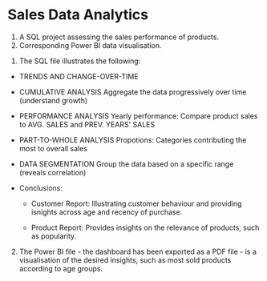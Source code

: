 # Sales Data Analytics
1) A SQL project assessing the sales performance of products.
2) Corresponding Power BI data visualisation.

1. The SQL file illustrates the following:
- TRENDS AND CHANGE-OVER-TIME

- CUMULATIVE ANALYSIS 
	Aggregate the data progressively over time (understand growth)

- PERFORMANCE ANALYSIS
	Yearly performance: Compare product sales to AVG. SALES and PREV. YEARS' SALES

- PART-TO-WHOLE ANALYSIS
	Propotions: Categories contributing the most to overall sales

- DATA SEGMENTATION
	Group the data based on a specific range (reveals correlation)

- Conclusions:
	- Customer Report: Illustrating customer behaviour and providing isnights across age and recency of purchase.
	
 	- Product Report: Provides insights on the relevance of products, such as popularity.

2. The Power BI file - the dashboard has been exported as a PDF file - is a visualisation of the desired insights, such as most sold products according to age groups.

